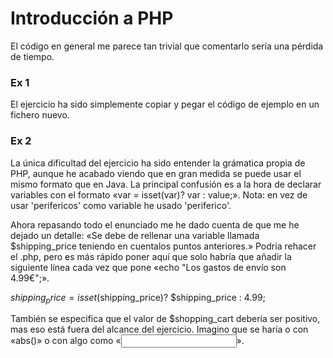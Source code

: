 # Introducción a PHP

El código en general me parece tan trivial que comentarlo sería una pérdida de tiempo.

### Ex 1
El ejercicio ha sido simplemente copiar y pegar el código de ejemplo en un fichero nuevo.

### Ex 2
La única dificultad del ejercicio ha sido entender la grámatica propia de PHP, aunque he acabado viendo que en gran medida se puede usar el mismo formato que en Java. La principal confusión es a la hora de declarar variables con el formato «var = isset(var)? var : value;».
Nota: en vez de usar 'perifericos' como variable he usado 'periferico'.

Ahora repasando todo el enunciado me he dado cuenta de que me he dejado un detalle: «Se debe de rellenar una variable llamada $shipping_price teniendo en cuentalos puntos anteriores.»
Podría rehacer el .php, pero es más rápido poner aquí que solo habría que añadir la siguiente línea cada vez que pone «echo "Los gastos de envío son 4.99€";».

$shipping_price = isset($shipping_price)? $shipping_price : 4.99;

También se especifica que el valor de $shopping_cart debería ser positivo, mas eso está fuera del alcance del ejercicio. Imagino que se haría o con «abs()» o con algo como «<input type="number" min="0">».